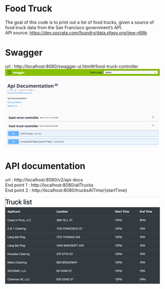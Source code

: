 # Food Truck
 The goal of this code is to print out a list of food trucks, given a source of food truck data 
 from the San Francisco government’s API.
 <br>
 API source: https://dev.socrata.com/foundry/data.sfgov.org/jjew-r69b

# Swagger 
url : http://localhost:8080/swagger-ui.html#/food-truck-controller
![Swagger](swagger.png)

# API documentation 
url : http://localhost:8080/v2/api-docs
<br>
End point 1 : http://localhost:8080/allTrucks
<br>
End point 2 : http://localhost:8080/trucksAtTime/{startTime}


![Trucks](trucks.png)
